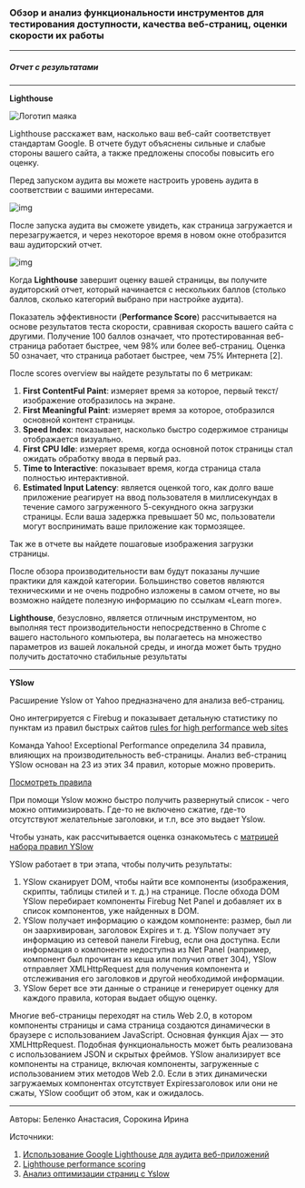 ### Обзор и анализ функциональности инструментов для тестирования доступности, качества веб-страниц, оценки скорости их работы

-----------

##### Отчет с результатами

------------

**Lighthouse**

![Логотип маяка](https://developers.google.com/web/tools/lighthouse/images/lighthouse-logo.svg)

Lighthouse расскажет вам, насколько ваш веб-сайт  соответствует стандартам Google. В отчете будут объяснены сильные и слабые стороны вашего сайта, а также предложены способы повысить его оценку.

Перед запуском аудита вы можете настроить уровень аудита в соответствии с вашими интересами. 

![img](https://webdevblog.ru/wp-content/uploads/2019/04/lighthouse5.jpg)

После запуска аудита вы сможете увидеть, как страница загружается и перезагружается, и через некоторое время в новом окне отобразится ваш аудиторский отчет.

![img](https://webdevblog.ru/wp-content/uploads/2019/04/lighthouse6.jpg)



Когда **Lighthouse** завершит оценку вашей страницы, вы получите аудиторский отчет, который начинается с нескольких баллов (столько баллов, сколько категорий выбрано при настройке аудита).

Показатель эффективности (**Performance Score**) рассчитывается на основе результатов теста скорости, сравнивая скорость вашего сайта с другими. Получение 100 баллов означает, что протестированная веб-страница работает быстрее, чем 98% или более веб-страниц. Оценка 50 означает, что страница работает быстрее, чем 75% Интернета [2].

После scores overview вы найдете результаты по 6 метрикам:

1. **First ContentFul Paint**: измеряет время за которое, первый текст/ изображение отобразилось на экране.
2. **First Meaningful Paint**: измеряет время за которое, отобразился основной контент страницы.
3. **Speed Index**: показывает, насколько быстро содержимое страницы отображается визуально.
4. **First CPU Idle**: измеряет время, когда основной поток страницы стал ожидать обработку ввода в первый раз.
5. **Time to Interactive**: показывает время, когда страница стала полностью интерактивной.
6. **Estimated Input Latency**: является оценкой того, как долго ваше приложение реагирует на ввод пользователя в миллисекундах в течение самого загруженного 5-секундного окна загрузки страницы. Если ваша задержка превышает 50 мс, пользователи могут воспринимать ваше приложение как тормозящее.

Так же в отчете вы найдете пошаговые изображения загрузки страницы.

После обзора производительности вам будут показаны лучшие практики для каждой категории. Большинство советов являются техническими и не очень подробно изложены в самом отчете, но вы возможно найдете полезную информацию по ссылкам «Learn more».

**Lighthouse**, безусловно, является отличным инструментом, но выполняя тест производительности непосредственно в Chrome с вашего настольного компьютера, вы полагаетесь на множество параметров из вашей локальной среды, и иногда может быть трудно получить достаточно стабильные результаты

______________________

**YSlow**

Расширение Yslow от Yahoo предназначено для анализа веб-страниц.

Оно интегрируется с Firebug и показывает детальную статистику по пунктам из правил быстрых сайтов [rules for high performance web sites](http://developer.yahoo.com/performance/index.html#rules)

Команда Yahoo! Exceptional Performance определила 34 правила, влияющих на производительность веб-страницы. Анализ веб-страниц YSlow основан на 23 из этих 34 правил, которые можно проверить.

[Посмотреть правила](http://yslow.org/)

При помощи Yslow можно быстро получить развернутый список - чего можно оптимизировать. Где-то не включено сжатие, где-то отсутствуют желательные заголовки, и т.п, все это выдает Yslow.

Чтобы узнать, как рассчитывается оценка ознакомьтесь с [матрицей набора правил YSlow](http://yslow.org/ruleset-matrix/)

YSlow работает в три этапа, чтобы получить результаты:

1. YSlow сканирует DOM, чтобы найти все компоненты (изображения, скрипты, таблицы стилей и т. д.) на странице. После обхода DOM YSlow перебирает компоненты Firebug Net Panel и добавляет их в список компонентов, уже найденных в DOM.
2. YSlow получает информацию о каждом компоненте: размер, был ли он заархивирован, заголовок Expires и т. д. YSlow получает эту информацию из сетевой панели Firebug, если она доступна. Если информация о компоненте недоступна из Net Panel (например, компонент был прочитан из кеша или получил ответ 304), YSlow отправляет XMLHttpRequest для получения компонента и отслеживания его заголовков и другой необходимой информации.
3. YSlow берет все эти данные о странице и генерирует оценку для каждого правила, которая выдает общую оценку.

Многие веб-страницы переходят на стиль Web 2.0, в котором компоненты страницы и сама страница создаются динамически в браузере с использованием JavaScript. Основная функция Ajax — это XMLHttpRequest. Подобная функциональность может быть реализована с использованием JSON и скрытых фреймов. YSlow анализирует все компоненты на странице, включая компоненты, загруженные с использованием этих методов Web 2.0. Если в этих динамически загружаемых компонентах отсутствует Expiresзаголовок или они не сжаты, YSlow сообщит об этом, как и ожидалось.

____________________

Авторы: Беленко Анастасия, Сорокина Ирина

Источники:

1. [Использование Google Lighthouse для аудита веб-приложений](https://webdevblog.ru/ispolzovanie-google-lighthouse-dlya-audita-veb-prilozhenij/)
2. [Lighthouse performance scoring](https://web.dev/performance-scoring/#perf)
3. [Анализ оптимизации страниц c Yslow](https://javascript.ru/optimize/yslow)

